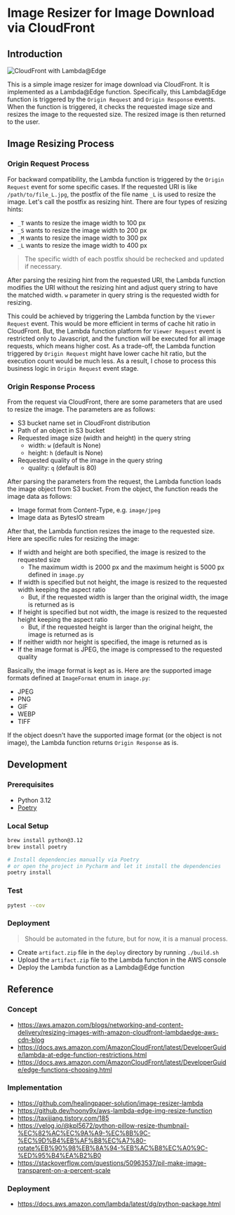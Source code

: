 # Image Resizer for Image Download via CloudFront

## Introduction

![CloudFront with Lambda@Edge](https://d2908q01vomqb2.cloudfront.net/5b384ce32d8cdef02bc3a139d4cac0a22bb029e8/2018/02/01/1.png)

This is a simple image resizer for image download via CloudFront. It is implemented as a Lambda@Edge function. Specifically, this Lambda@Edge function is triggered by the `Origin Request` and `Origin Response` events. When the function is triggered, it checks the requested image size and resizes the image to the requested size. The resized image is then returned to the user.

## Image Resizing Process

### Origin Request Process

For backward compatibility, the Lambda function is triggered by the `Origin Request` event for some specific cases. If the requested URI is like `/path/to/file_L.jpg`, the postfix of the file name `_L` is used to resize the image. Let's call the postfix as resizing hint. There are four types of resizing hints:

- `_T` wants to resize the image width to 100 px
- `_S` wants to resize the image width to 200 px
- `_M` wants to resize the image width to 300 px
- `_L` wants to resize the image width to 400 px

> The specific width of each postfix should be rechecked and updated if necessary.

After parsing the resizing hint from the requested URI, the Lambda function modifies the URI without the resizing hint and adjust query string to have the matched width. `w` parameter in query string is the requested width for resizing.

This could be achieved by triggering the Lambda function by the `Viewer Request` event. This would be more efficient in terms of cache hit ratio in CloudFront. But, the Lambda function platform for `Viewer Request` event is restricted only to Javascript, and the function will be executed for all image requests, which means higher cost. As a trade-off, the Lambda function triggered by `Origin Request` might have lower cache hit ratio, but the execution count would be much less. As a result, I chose to process this business logic in `Origin Request` event stage.   

### Origin Response Process

From the request via CloudFront, there are some parameters that are used to resize the image. The parameters are as follows:

- S3 bucket name set in CloudFront distribution
- Path of an object in S3 bucket
- Requested image size (width and height) in the query string
  - width: `w` (default is None)
  - height: `h` (default is None)
- Requested quality of the image in the query string
  - quality: `q` (default is 80)

After parsing the parameters from the request, the Lambda function loads the image object from S3 bucket. From the object, the function reads the image data as follows:

- Image format from Content-Type, e.g. `image/jpeg`
- Image data as BytesIO stream

After that, the Lambda function resizes the image to the requested size. Here are specific rules for resizing the image:

- If width and height are both specified, the image is resized to the requested size
  - The maximum width is 2000 px and the maximum height is 5000 px defined in `image.py`
- If width is specified but not height, the image is resized to the requested width keeping the aspect ratio
  - But, if the requested width is larger than the original width, the image is returned as is
- If height is specified but not width, the image is resized to the requested height keeping the aspect ratio
  - But, if the requested height is larger than the original height, the image is returned as is
- If neither width nor height is specified, the image is returned as is
- If the image format is JPEG, the image is compressed to the requested quality

Basically, the image format is kept as is. Here are the supported image formats defined at `ImageFormat` enum in `image.py`:

- JPEG
- PNG
- GIF
- WEBP
- TIFF

If the object doesn't have the supported image format (or the object is not image), the Lambda function returns `Origin Response` as is.

## Development

### Prerequisites

- Python 3.12
- [Poetry](https://python-poetry.org)

### Local Setup

```bash
brew install python@3.12
brew install poetry

# Install dependencies manually via Poetry
# or open the project in Pycharm and let it install the dependencies 
poetry install
```

### Test

```bash
pytest --cov
```

### Deployment

> Should be automated in the future, but for now, it is a manual process.

- Create `artifact.zip` file in the `deploy` directory by running `./build.sh`
- Upload the `artifact.zip` file to the Lambda function in the AWS console
- Deploy the Lambda function as a Lambda@Edge function

## Reference

### Concept

- https://aws.amazon.com/blogs/networking-and-content-delivery/resizing-images-with-amazon-cloudfront-lambdaedge-aws-cdn-blog
- https://docs.aws.amazon.com/AmazonCloudFront/latest/DeveloperGuide/lambda-at-edge-function-restrictions.html
- https://docs.aws.amazon.com/AmazonCloudFront/latest/DeveloperGuide/edge-functions-choosing.html

### Implementation

- https://github.com/healingpaper-solution/image-resizer-lambda
- https://github.dev/hoony9x/aws-lambda-edge-img-resize-function
- https://taxijjang.tistory.com/185
- https://velog.io/@kpl5672/python-pillow-resize-thumbnail-%EC%82%AC%EC%9A%A9-%EC%8B%9C-%EC%9D%B4%EB%AF%B8%EC%A7%80-rotate%EB%90%98%EB%8A%94-%EB%AC%B8%EC%A0%9C-%ED%95%B4%EA%B2%B0
- https://stackoverflow.com/questions/50963537/pil-make-image-transparent-on-a-percent-scale

### Deployment

- https://docs.aws.amazon.com/lambda/latest/dg/python-package.html
